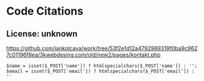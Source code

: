 # Code Citations

## License: unknown
https://github.com/jankolcava/work/tree/53f2e1d12a4792969319f0ba9c9627c01196f8ea/3kwebdesing.com/old/new2/pages/kontakt.php

```
$name = isset($_POST['name']) ? htmlspecialchars($_POST['name']) : '';
$email = isset($_POST['email']) ? htmlspecialchars($_POST['email']) : ''
```

